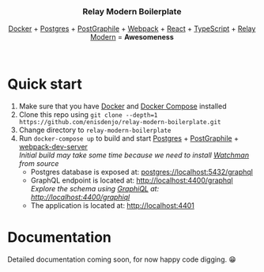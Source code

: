 <br>
<h3 align="center">
  Relay Modern Boilerplate
</h3>
<p align="center">
  <a href="https://www.docker.com/">Docker</a>
  +
  <a href="https://www.postgresql.org/">Postgres</a>
  +
  <a href="https://www.graphile.org/postgraphile/">PostGraphile</a>
  +
  <a href="https://webpack.js.org/">Webpack</a>
  +
  <a href="https://reactjs.org/">React</a>
  +
  <a href="https://www.typescriptlang.org/">TypeScript</a>
  +
  <a href="http://facebook.github.io/relay/docs/en/thinking-in-relay.html">Relay Modern</a>
  =
  <b>Awesomeness</b>
</p>
<br>

# Quick start

1.  Make sure that you have [Docker](https://www.docker.com/products/docker-engine) and [Docker Compose](https://docs.docker.com/compose/install/) installed
2.  Clone this repo using `git clone --depth=1 https://github.com/enisdenjo/relay-modern-boilerplate.git`
3.  Change directory to `relay-modern-boilerplate`
4.  Run `docker-compose up` to build and start [Postgres](https://www.postgresql.org/) + [PostGraphile](https://www.graphile.org/postgraphile/) + [webpack-dev-server](https://github.com/webpack/webpack-dev-server)<br>
    _Initial build may take some time because we need to install [Watchman](https://facebook.github.io/watchman/) from source_
    - Postgres database is exposed at: [postgres://localhost:5432/graphql](postgres://localhost:5432/graphql)
    - GraphQL endpoint is located at: [http://localhost:4400/graphql](http://localhost:4400/graphql)<br>
      _Explore the schema using [GraphiQL](https://github.com/graphql/graphiql) at: [http://localhost:4400/graphiql](http://localhost:4400/graphiql)_
    - The application is located at: [http://localhost:4401](http://localhost:4401)

# Documentation

Detailed documentation coming soon, for now happy code digging. 😁
